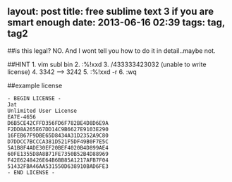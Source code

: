 layout: post
title: free sublime text 3 if you are smart enough
date: 2013-06-16 02:39
tags: tag, tag2
---

##is this legal?
NO. And I wont tell you how to do it in detail..maybe not.

##HINT
    1. vim subl bin
    2. :%!xxd
    3. /433333423032 (unable to write license)
    4. 3342 --> 3242
    5. :%!xxd -r
    6. :wq


##example license

	- BEGIN LICENSE - 
	Jat 
	Unlimited User License 
	EA7E-4656 
	D6B5CE42CFFD356FD6F782BE4D8D6E9A 
	F2DD8A265E67DD14C9B6627E9103E290 
	16FEB67F9DBE65D8434A31D2352A9C80 
	D7DDCC7BCCCA381D521F5DF49B0F7E5C 
	5A1B8F4ADE30EF20BEF4020B4D899AE4 
	60FE1355D8A8B71FE7350B52B4D88969 
	F42E6248426E64B6BB85A1217AFB7F04 
	51432FBA46AA531550D638910BAD6FE3 
	- END LICENSE -

